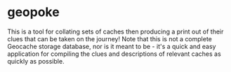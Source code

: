# geopoke
This is a tool for collating sets of caches then producing a print out of their clues that can be taken on the journey!  Note that this is not a complete Geocache storage database, nor is it meant to be - it's a quick and easy application for compiling the clues and descriptions of relevant caches as quickly as possible.
